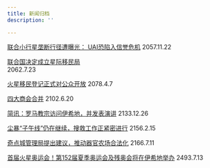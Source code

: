 ```yaml
---
title: 新闻归档
description: ''

---
```

[联合小行星垄断行径遭曝光： UAI恐陷入信誉危机](https://starspress.org/news/m-571122/ "联合小行星垄断行径遭曝光： UAI恐陷入信誉危机") 2057.11.22  
   
[联合国决定成立星际移民局](https://starspress.org/news/m-620723/ "联合国决定成立星际移民局")  
2062.7.23  
   
[火星移民登记正式对公众开放](http://starspress.org/news/m-780407) 2078.4.7  
   
[四大商会合并](http://starspress.org/news/m-020620) 2102.6.20  
   
[简讯：罗马教宗访问伊希地，并发表演讲](http://starspress.org/news/b-331226) 2133.12.26  
   
[尘暴“子午线”仍在继续，搜救工作正紧密进行](http://starspress.org/news/m-560215) 2156.2.15  
   
[奇点城管理局提出建议，推动器官农场合法化](http://starspress.org/news/m-660711) 2166.7.11  
   
[首届火星奥运会！第152届夏季奥运会及残奥会将在伊希地举办](http://starspress.org/news/m-650713) 2493.7.13
